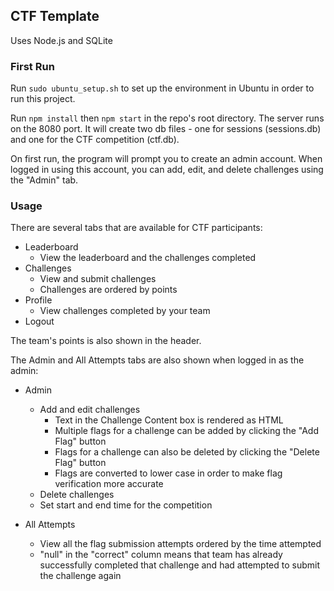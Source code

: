 ## CTF Template

Uses Node.js and SQLite

### First Run
Run <code>sudo ubuntu_setup.sh</code> to set up the environment in Ubuntu in order to run this project.

Run <code>npm install</code> then <code>npm start</code> in the repo's root directory. The server runs on the 8080 port. It will create two db files - one for sessions (sessions.db) and one for the CTF competition (ctf.db).


On first run, the program will prompt you to create an admin account. When logged in using this account, you can add, edit, and delete challenges using the "Admin" tab.

### Usage
There are several tabs that are available for CTF participants:

- Leaderboard
  - View the leaderboard and the challenges completed
- Challenges
  - View and submit challenges
  - Challenges are ordered by points
- Profile
  - View challenges completed by your team
- Logout

The team's points is also shown in the header.

The Admin and All Attempts tabs are also shown when logged in as the admin:

- Admin
  - Add and edit challenges
    - Text in the Challenge Content box is rendered as HTML
    - Multiple flags for a challenge can be added by clicking the "Add Flag" button
    - Flags for a challenge can also be deleted by clicking the "Delete Flag" button
    - Flags are converted to lower case in order to make flag verification more accurate
  - Delete challenges
  - Set start and end time for the competition

- All Attempts
  - View all the flag submission attempts ordered by the time attempted
  - "null" in the "correct" column means that team has already successfully completed that challenge and had attempted to submit the challenge again
